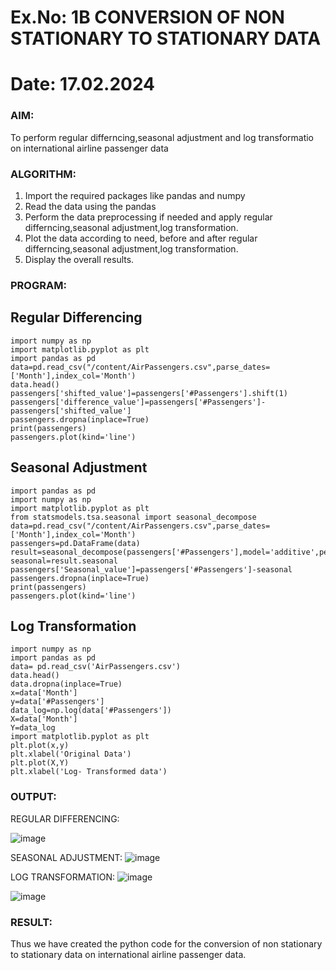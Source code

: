 # Ex.No: 1B                     CONVERSION OF NON STATIONARY TO STATIONARY DATA
# Date: 17.02.2024

### AIM:
To perform regular differncing,seasonal adjustment and log transformatio on international airline passenger data
### ALGORITHM:
1. Import the required packages like pandas and numpy
2. Read the data using the pandas
3. Perform the data preprocessing if needed and apply regular differncing,seasonal adjustment,log transformation.
4. Plot the data according to need, before and after regular differncing,seasonal adjustment,log transformation.
5. Display the overall results.
### PROGRAM:
## Regular Differencing
```
import numpy as np
import matplotlib.pyplot as plt
import pandas as pd
data=pd.read_csv("/content/AirPassengers.csv",parse_dates=['Month'],index_col='Month')
data.head()
passengers['shifted_value']=passengers['#Passengers'].shift(1)
passengers['difference_value']=passengers['#Passengers']-passengers['shifted_value']
passengers.dropna(inplace=True)
print(passengers)
passengers.plot(kind='line')
```

## Seasonal Adjustment
```
import pandas as pd
import numpy as np
import matplotlib.pyplot as plt
from statsmodels.tsa.seasonal import seasonal_decompose
data=pd.read_csv("/content/AirPassengers.csv",parse_dates=['Month'],index_col='Month')
passengers=pd.DataFrame(data)
result=seasonal_decompose(passengers['#Passengers'],model='additive',period=1)
seasonal=result.seasonal
passengers['Seasonal_value']=passengers['#Passengers']-seasonal
passengers.dropna(inplace=True)
print(passengers)
passengers.plot(kind='line')
```
## Log Transformation
```
import numpy as np
import pandas as pd
data= pd.read_csv('AirPassengers.csv')
data.head()
data.dropna(inplace=True)
x=data['Month']
y=data['#Passengers']
data_log=np.log(data['#Passengers'])
X=data['Month']
Y=data_log
import matplotlib.pyplot as plt
plt.plot(x,y)
plt.xlabel('Original Data')
plt.plot(X,Y)
plt.xlabel('Log- Transformed data')
```

### OUTPUT:

REGULAR DIFFERENCING:

![image](https://github.com/vikashsenthil21/TSA_EXP1B/assets/119433834/5853e44d-54ec-45f0-bea8-695711416c97)





SEASONAL ADJUSTMENT:
![image](https://github.com/vikashsenthil21/TSA_EXP1B/assets/119433834/88efc5c3-dddb-4f0d-bfa1-3057d896fa29)



LOG TRANSFORMATION:
![image](https://github.com/vikashsenthil21/TSA_EXP1B/assets/119433834/3221aa43-117b-4584-b1b7-007932e2fbfe)

![image](https://github.com/vikashsenthil21/TSA_EXP1B/assets/119433834/64674116-971e-4b43-91bd-c978dcac9af0)






### RESULT:
Thus we have created the python code for the conversion of non stationary to stationary data on international airline passenger
data.
